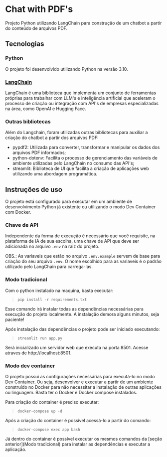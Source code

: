 # Chat with PDF's

Projeto Python utilizando LangChain para construção de um chatbot a partir do conteúdo de arquivos PDF.

## Tecnologias

### Python

O projeto foi desenvolvido utilizando Python na versão 3.10.

### [LangChain](https://www.langchain.com/langchain)

LangChain é uma biblioteca que implementa um conjunto de ferramentas próprias para trabalhar com LLM's e inteligência artificial que aceleram o processo de criação ou integração com API's de empresas especializadas na área, como OpenAI e Hugging Face.

### Outras bibliotecas

Além do Langchain, foram utilizadas outras bibliotecas para auxiliar a criação do chatbot a partir dos arquivos PDF:

- pypdf2: Utilizada para converter, transformar e manipular os dados dos arquivos PDF informados;
- python-dotenv: Facilita o processo de gerenciamento das variáveis de ambiente utilizadas pelo LangChain no consumo das API's;
- streamlit: Biblioteca de UI que facilita a criação de aplicações web utilizando uma abordagem programática.

## Instruções de uso

O projeto está configurado para executar em um ambiente de desenvolvimento Python já existente ou utilizando o modo Dev Container com Docker.

### Chave de API

Independente da forma de execução é necessário que você requisite, na plataforma de IA de sua escolha, uma chave de API que deve ser adicionada no arquivo `.env` na raiz do projeto.

OBS.: As variaveis que estão no arquivo `.env.example` servem de base para criação do seu arquivo `.env`. O nome escolhido para as variaveis é o padrão utilizado pelo LangChain para carrega-las.

### Modo tradicional

Com o python instalado na maquina, basta executar:

> `pip install -r requirements.txt`

Esse comando irá instalar todas as dependências necessárias para execução do projeto localmente. A instalação demora alguns minutos, seja paciente!

Após instalação das dependências o projeto pode ser iniciado executando:

> `streamlit run app.py`

Será inicializado um servidor web que executa na porta 8501. Acesse atraves de http://localhost:8501.

### Modo dev container

O projeto possui as configurações necessárias para executá-lo no modo Dev Container. Ou seja, desenvolver e executar a partir de um ambiente construído no Docker para não necessitar a instalação de outras aplicações ou linguagem. Basta ter o Docker e Docker compose instalados.

Para criação do container é preciso executar:

> `docker-compose up -d`

Após a criação do container é possível acessá-lo a partir do comando:

> `docker-compose exec app bash`

Já dentro do container é possível executar os mesmos comandos da [seção anterior](Modo tradicional) para instalar as dependências e executar a aplicação.
